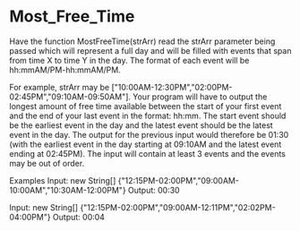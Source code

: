 # Most_Free_Time

Have the function MostFreeTime(strArr) read the strArr parameter being passed which will represent a full day and will be filled with events that span from time X to time Y in the day. The format of each event will be hh:mmAM/PM-hh:mmAM/PM.

For example, strArr may be ["10:00AM-12:30PM","02:00PM-02:45PM","09:10AM-09:50AM"]. Your program will have to output the longest amount of free time available between the start of your first event and the end of your last event in the format: hh:mm. The start event should be the earliest event in the day and the latest event should be the latest event in the day. The output for the previous input would therefore be 01:30 (with the earliest event in the day starting at 09:10AM and the latest event ending at 02:45PM). The input will contain at least 3 events and the events may be out of order.

Examples
Input: new String[] {"12:15PM-02:00PM","09:00AM-10:00AM","10:30AM-12:00PM"}
Output: 00:30

Input: new String[] {"12:15PM-02:00PM","09:00AM-12:11PM","02:02PM-04:00PM"}
Output: 00:04

